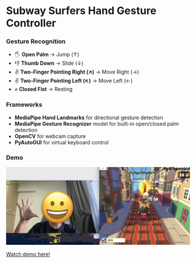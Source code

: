 # Subway Surfers Hand Gesture Controller

### Gesture Recognition
- 🖐️ **Open Palm** → Jump (↑)
- 👎 **Thumb Down** → Slide (↓)
- ✌️ **Two-Finger Pointing Right (↗)** → Move Right (→)
- ✌️ **Two-Finger Pointing Left (↖)** → Move Left (←)
- ✊ **Closed Fist** → Resting

### Frameworks
- **MediaPipe Hand Landmarks** for directional gesture detection
- **MediaPipe Gesture Recognizer** model for built-in open/closed palm detection
- **OpenCV** for webcam capture
- **PyAutoGUI** for virtual keyboard control

### Demo
![Demo Image](demo.jpg)

[Watch demo here!](https://drive.google.com/file/d/1QUasVbmTeW1NxS9VNkXwgNzefljoW05N/view?usp=drive_link)

